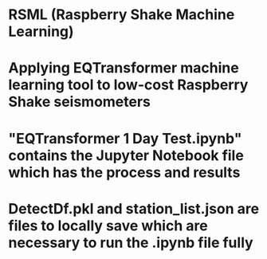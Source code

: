# RSML (Raspberry Shake Machine Learning)
# Applying EQTransformer machine learning tool to low-cost Raspberry Shake seismometers
# "EQTransformer 1 Day Test.ipynb" contains the Jupyter Notebook file which has the process and results
# DetectDf.pkl and station_list.json are files to locally save which are necessary to run the .ipynb file fully
